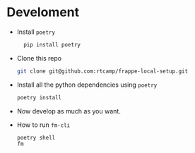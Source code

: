 # Develoment

-   Install `poetry`
    
    ```bash
      pip install poetry
    ```

-   Clone this repo
    
    ```bash
    git clone git@github.com:rtcamp/frappe-local-setup.git
    ```

-   Install all the python dependencies using `poetry`
    
    ```bash
    poetry install
    ```

-   Now develop as much as you want.

-   How to run `fm-cli`
    
    ```bash
    poetry shell
    fm
    ```

